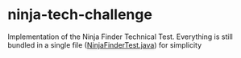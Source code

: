 # ninja-tech-challenge

Implementation of the Ninja Finder Technical Test. Everything is still bundled in a single file ([NinjaFinderTest.java](https://github.com/jrochette/ninja-tech-challenge/blob/master/src/test/java/ca/ingeno/ninjafinder/template/NinjaFinderTest.java)) for simplicity
